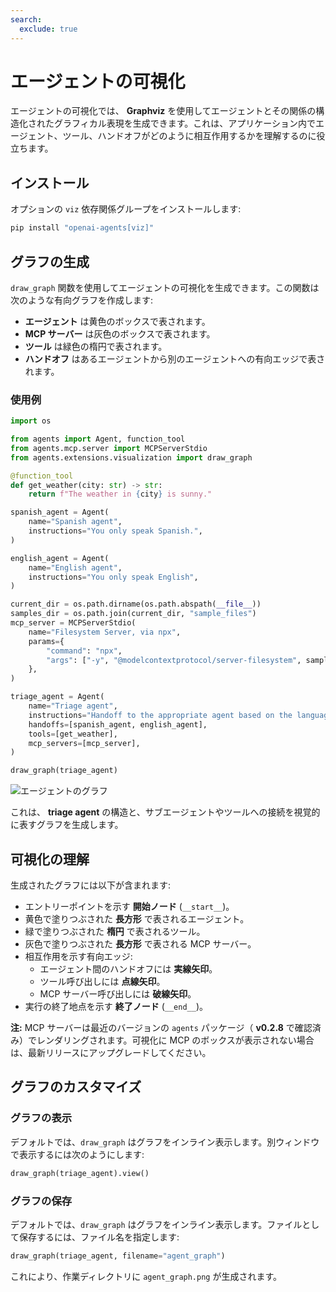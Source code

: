 ```yaml
---
search:
  exclude: true
---
```

# エージェントの可視化

エージェントの可視化では、 **Graphviz** を使用してエージェントとその関係の構造化されたグラフィカル表現を生成できます。これは、アプリケーション内でエージェント、ツール、ハンドオフがどのように相互作用するかを理解するのに役立ちます。

## インストール

オプションの `viz` 依存関係グループをインストールします:

```bash
pip install "openai-agents[viz]"
```

## グラフの生成

`draw_graph` 関数を使用してエージェントの可視化を生成できます。この関数は次のような有向グラフを作成します:

- **エージェント** は黄色のボックスで表されます。
- **MCP サーバー** は灰色のボックスで表されます。
- **ツール** は緑色の楕円で表されます。
- **ハンドオフ** はあるエージェントから別のエージェントへの有向エッジで表されます。

### 使用例

```python
import os

from agents import Agent, function_tool
from agents.mcp.server import MCPServerStdio
from agents.extensions.visualization import draw_graph

@function_tool
def get_weather(city: str) -> str:
    return f"The weather in {city} is sunny."

spanish_agent = Agent(
    name="Spanish agent",
    instructions="You only speak Spanish.",
)

english_agent = Agent(
    name="English agent",
    instructions="You only speak English",
)

current_dir = os.path.dirname(os.path.abspath(__file__))
samples_dir = os.path.join(current_dir, "sample_files")
mcp_server = MCPServerStdio(
    name="Filesystem Server, via npx",
    params={
        "command": "npx",
        "args": ["-y", "@modelcontextprotocol/server-filesystem", samples_dir],
    },
)

triage_agent = Agent(
    name="Triage agent",
    instructions="Handoff to the appropriate agent based on the language of the request.",
    handoffs=[spanish_agent, english_agent],
    tools=[get_weather],
    mcp_servers=[mcp_server],
)

draw_graph(triage_agent)
```

![エージェントのグラフ](../assets/images/graph.png)

これは、 **triage agent** の構造と、サブエージェントやツールへの接続を視覚的に表すグラフを生成します。


## 可視化の理解

生成されたグラフには以下が含まれます:

- エントリーポイントを示す **開始ノード** (`__start__`)。
- 黄色で塗りつぶされた **長方形** で表されるエージェント。
- 緑で塗りつぶされた **楕円** で表されるツール。
- 灰色で塗りつぶされた **長方形** で表される MCP サーバー。
- 相互作用を示す有向エッジ:
  - エージェント間のハンドオフには **実線矢印**。
  - ツール呼び出しには **点線矢印**。
  - MCP サーバー呼び出しには **破線矢印**。
- 実行の終了地点を示す **終了ノード** (`__end__`)。

**注:** MCP サーバーは最近のバージョンの
`agents` パッケージ（ **v0.2.8** で確認済み）でレンダリングされます。可視化に MCP のボックスが表示されない場合は、最新リリースにアップグレードしてください。

## グラフのカスタマイズ

### グラフの表示
デフォルトでは、`draw_graph` はグラフをインライン表示します。別ウィンドウで表示するには次のようにします:

```python
draw_graph(triage_agent).view()
```

### グラフの保存
デフォルトでは、`draw_graph` はグラフをインライン表示します。ファイルとして保存するには、ファイル名を指定します:

```python
draw_graph(triage_agent, filename="agent_graph")
```

これにより、作業ディレクトリに `agent_graph.png` が生成されます。